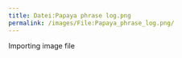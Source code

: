 ```yaml
---
title: Datei:Papaya phrase log.png
permalink: /images/File:Papaya_phrase_log.png/
---
```


Importing image file